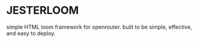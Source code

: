 # JESTERLOOM
simple HTML loom framework for openrouter. built to be simple, effective, and easy to deploy. 
